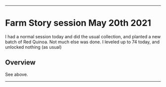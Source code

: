 
***

# Farm Story session May 20th 2021

I had a normal session today and did the usual collection, and planted a new batch of Red Quinoa. Not much else was done. I leveled up to 74 today, and unlocked nothing (as usual)

## Overview

See above.

***

